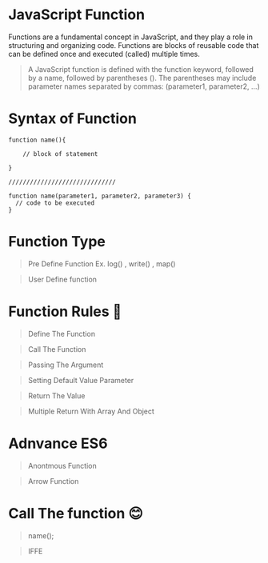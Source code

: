 # JavaScript Function

Functions are a fundamental concept in JavaScript, and they play a role in structuring and organizing code. Functions are blocks of reusable code that can be defined once and executed (called) multiple times.
> A JavaScript function is defined with the function keyword, followed by a name, followed by parentheses ().
> The parentheses may include parameter names separated by commas:
(parameter1, parameter2, ...)

# Syntax of Function
```
function name(){
    
    // block of statement

}

//////////////////////////////

function name(parameter1, parameter2, parameter3) {
  // code to be executed
}
```
# Function Type

> Pre Define Function Ex. log() , write() , map()

> User Define function

# Function Rules 💬

> Define The Function

> Call The Function

> Passing The Argument

> Setting Default Value Parameter

> Return The Value

> Multiple Return With Array And Object

# Adnvance ES6

> Anontmous Function

> Arrow Function

# Call The function 😊

> name();

> IFFE
